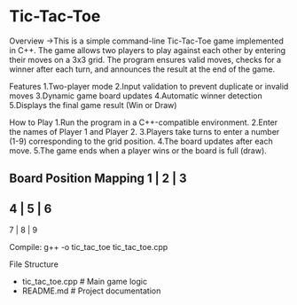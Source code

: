 # Tic-Tac-Toe
Overview
->This is a simple command-line Tic-Tac-Toe game implemented in C++. The game allows two players to play against each other by entering their moves on a 3x3 grid. The program ensures valid moves, checks for a winner after each turn, and announces the result at the end of the game.

Features
1.Two-player mode
2.Input validation to prevent duplicate or invalid moves
3.Dynamic game board updates
4.Automatic winner detection
5.Displays the final game result (Win or Draw)

How to Play
1.Run the program in a C++-compatible environment.
2.Enter the names of Player 1 and Player 2.
3.Players take turns to enter a number (1-9) corresponding to the grid position.
4.The board updates after each move.
5.The game ends when a player wins or the board is full (draw).

Board Position Mapping
 1 | 2 | 3
-----------
 4 | 5 | 6
-----------
 7 | 8 | 9

 Compile:
  g++ -o tic_tac_toe tic_tac_toe.cpp

File Structure
- tic_tac_toe.cpp  # Main game logic
- README.md        # Project documentation
  

